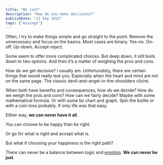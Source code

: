 ```yaml
---
title: "Be just"
description: "How do you make decisions?"
publishDate: "13 Sep 2022"
tags: ["musings"]
---
```


Often, I try to make things simple and go straight to the point. Remove the unnecessary and focus on the basics. Most cases are binary. Yes-no. On-off. Up-down. Accept-reject.

Some seem to offer more complicated choices. But deep down, it still boils down to two options. And then it’s a matter of weighing the pros and cons.

How do we get decisive? I usually am. Unfortunately, there are certain things that would really test you. Especially when the heart and mind are not on the same page. The classic devil-and-angel-in-the-shoulders cliché.

When both have benefits and consequences, how do we decide? How do we weigh the pros and cons? How can we fairly decide? Maybe with some mathematical formula. Or with some bs chart and graph. Spin the bottle or with a coin toss probably. If only life was that easy.

Either way, **we can never have it all**.

You can choose to be happy than be right.

Or go for what is right and accept what is.

But what if choosing your happiness is the right path?

There can never be a balance between logic and <a href='https://www.youtube.com/watch?v=UBgAj4cNee4'>emotion</a>. **We can never be just**.
